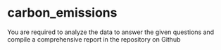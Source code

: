 # carbon_emissions
You are required to analyze the data to answer the given questions and compile a comprehensive report in the repository on Github

